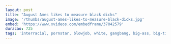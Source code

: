 ```yaml
---
layout: post
title: "August Ames likes to measure black dicks"
image: '/thumbs/august-ames-likes-to-measure-black-dicks.jpg'
embed: 'https://www.xvideos.com/embedframe/37042579'
duracao: 725
tags: 'interracial, pornstar, blowjob, white, gangbang, big-ass, big-tits, big-cock, black-cock'
---
```

